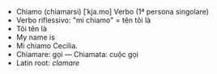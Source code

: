 - Chiamo (chiamarsi)	[ˈkja.mo]	Verbo (1ª persona singolare)  
- Verbo riflessivo: "mi chiamo" = tên tôi là
- Tôi tên là
- My name is
- Mi chiamo Cecilia.
- Chiamare: gọi — Chiamata: cuộc gọi	
- Latin root: *clamare*